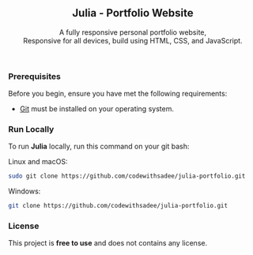 <div align="center">
  

  <br />
  <br />

  <h2 align="center">Julia - Portfolio Website</h2>

  A fully responsive personal portfolio website, <br />Responsive for all devices, build using HTML, CSS, and JavaScript.

  

</div>

<br />


### Prerequisites

Before you begin, ensure you have met the following requirements:

* [Git](https://git-scm.com/downloads "Download Git") must be installed on your operating system.

### Run Locally

To run **Julia** locally, run this command on your git bash:

Linux and macOS:

```bash
sudo git clone https://github.com/codewithsadee/julia-portfolio.git
```

Windows:

```bash
git clone https://github.com/codewithsadee/julia-portfolio.git
```


### License

This project is **free to use** and does not contains any license.
